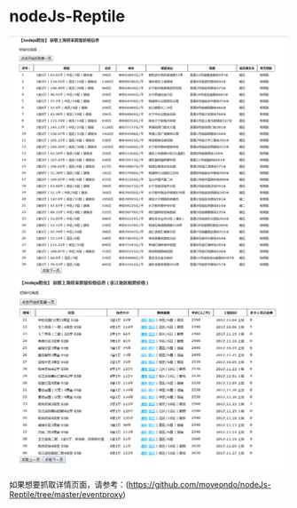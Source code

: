 # nodeJs-Reptile


![买房](https://github.com/moveondo/nodeJs-Reptile/blob/master/image/1.png)
![张江租房](https://github.com/moveondo/nodeJs-Reptile/blob/master/image/zufang.png)


如果想要抓取详情页面，请参考：(https://github.com/moveondo/nodeJs-Reptile/tree/master/eventproxy)


